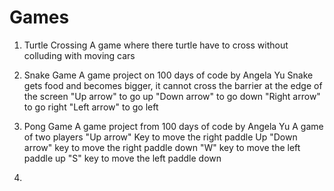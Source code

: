 # Games
1. Turtle Crossing
A game where there turtle have to cross without colluding with moving cars

2. Snake Game
A game project on 100 days of code by Angela Yu Snake gets food and becomes bigger, it cannot cross the barrier at the edge of the screen "Up arrow" to go up "Down arrow" to go down "Right arrow" to go right "Left arrow" to go left

3. Pong Game
A game project from 100 days of code by Angela Yu A game of two players "Up arrow" Key to move the right paddle Up "Down arrow" key to move the right paddle down "W" key to move the left paddle up "S" key to move the left paddle down

4. 

